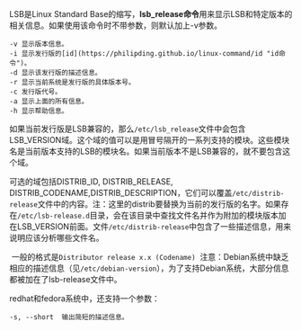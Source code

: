 LSB是Linux Standard Base的缩写，**lsb_release命令**用来显示LSB和特定版本的相关信息。如果使用该命令时不带参数，则默认加上-v参数。

```
-v 显示版本信息。
-i 显示发行版的[id](https://philipding.github.io/linux-command/id "id命令")。
-d 显示该发行版的描述信息。
-r 显示当前系统是发行版的具体版本号。
-c 发行版代号。
-a 显示上面的所有信息。
-h 显示帮助信息。
```

如果当前发行版是LSB兼容的，那么`/etc/lsb_release`文件中会包含LSB_VERSION域。这个域的值可以是用冒号隔开的一系列支持的模块。这些模块名是当前版本支持的LSB的模块名。如果当前版本不是LSB兼容的，就不要包含这个域。

可选的域包括DISTRIB_ID, DISTRIB_RELEASE, DISTRIB_CODENAME,DISTRIB_DESCRIPTION，它们可以覆盖`/etc/distrib-release`文件中的内容。注：这里的distrib要替换为当前的发行版的名字。如果存在`/etc/lsb-release.d`目录，会在该目录中查找文件名并作为附加的模块版本加在LSB_VERSION前面。文件`/etc/distrib-release`中包含了一些描述信息，用来说明应该分析哪些文件名。

 一般的格式是`Distributor release x.x (Codename)`  注意：Debian系统中缺乏相应的描述信息（见`/etc/debian-version`），为了支持Debian系统，大部分信息都被加在了lsb-release文件中。

redhat和fedora系统中，还支持一个参数：

```
-s, --short  输出简短的描述信息。
```